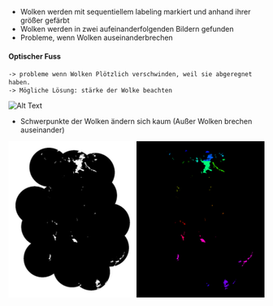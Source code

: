 * Wolken werden mit sequentiellem labeling markiert und anhand ihrer größer gefärbt
* Wolken werden in zwei aufeinanderfolgenden Bildern gefunden
* Probleme, wenn Wolken auseinanderbrechen

#### Optischer Fuss 
    
    -> probleme wenn Wolken Plötzlich verschwinden, weil sie abgeregnet haben.
    -> Mögliche Lösung: stärke der Wolke beachten


![Alt Text](opticalFlow.gif)


* Schwerpunkte der Wolken ändern sich kaum (Außer Wolken brechen auseinander)

![Alt Text](clouds.gif)

